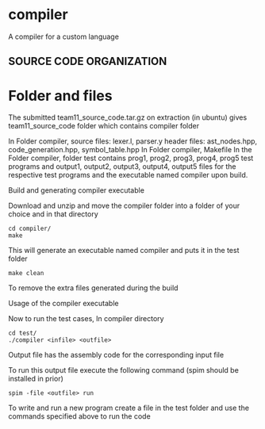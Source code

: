 # compiler
A compiler for a custom language

## SOURCE CODE ORGANIZATION

# Folder and files

The submitted team11_source_code.tar.gz on extraction (in ubuntu) gives team11_source_code folder which contains compiler folder

In Folder compiler, 
source files: lexer.l, parser.y
header files: ast_nodes.hpp, code_generation.hpp,  symbol_table.hpp
In Folder compiler, Makefile
In the Folder compiler, folder test contains prog1, prog2, prog3, prog4, prog5 test programs and output1, output2, output3, output4, output5 files for the respective test programs and the executable named compiler upon build.

Build and generating compiler executable

Download and unzip and move the compiler folder into a folder of your choice and in that directory

```
cd compiler/ 
make
```

This will generate an executable named compiler and puts it in the test folder

```
make clean
```

To remove the extra files generated during the build

Usage of the compiler executable

Now to run the test cases, In compiler directory

```
cd test/
./compiler <infile> <outfile>
```

Output file <outfile> has the assembly code for the corresponding input file <infile>

To run this output file execute the following command (spim should be installed in prior)

```
spim -file <outfile> run
```

To write and run a new program create a file in the test folder and use the commands specified above to run the code
